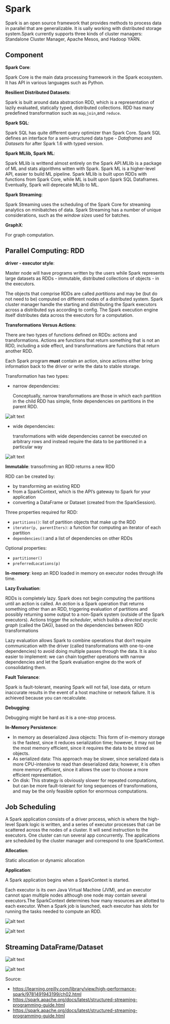 # Spark

Spark is an open source framework that provides methods to process data in parallel that are generalizable. It is ually working with distributed storage system.Spark currently supports three kinds of cluster managers: Standalone Cluster Manager, Apache Mesos, and Hadoop YARN.

## Component

**Spark Core**:

Spark Core is the main data processing framework in the Spark ecosystem. It has API in various languages such as Python.

**Resilient Distributed Datasets**:

Spark is built around data abstraction RDD, which is a representation of lazily evaluated, statically typed, distributed collections. RDD has many predefined transformation such as `map`,`join`,and `reduce`.

**Spark SQL**:

Spark SQL has quite different query optimizer than Spark Core. Spark SQL defines an interface for a semi-structured data type - *Dataframes* and *Datasets* for after Spark 1.6 with typed version.

**Spark MLlib, Spark ML**:

Spark MLlib is writtend almost entirely on the Spark API.MLlib is a package of ML and stats algorithms witten with Spark. Spark ML is a higher-level API, easier to build ML pipeline. Spark MLlib is built upon RDDs with functions from Spark Core, while ML is built upon Spark SQL Dataframes. Eventually, Spark will deprecate MLlib to ML.

**Spark Streaming**:

Spark Streaming uses the scheduling of the Spark Core for streaming analytics on minibatches of data. Spark Streaming has a number of unique considerations, such as the *window sizes* used for batches.

**GraphX**:

For graph computation.

## Parallel Computing: RDD

**driver - executor style**:

Master node will have programs written by the users while Spark represents large datasets as RDDs - immutable, distributed collections of objects - in the executors.

The objects that comprise RDDs are called *partitions* and may be (but do not need to be) computed on different nodes of a distributed system. Spark cluster manager handle the starting and distributing the Spark executors across a distributed sys according to config. The Spark execution engine itself distributes data across the executors for a computation.

**Transformations Versus Actions**:

There are two types of functions defined on RDDs: actions and transformations. Actions are functions that return something that is not an RDD, including a side effect, and transformations are functions that return another RDD.

Each Spark program **must** contain an action, since actions either bring information back to the driver or write the data to stable storage.

Transformation has two types:

* narrow dependencies:

    Conceptually, narrow transformations are those in which each partition in the child RDD has simple, finite dependencies on partitions in the parent RDD.

![alt text](https://learning.oreilly.com/library/view/high-performance-spark/9781491943199/assets/hpsp_0202.png "narrow dependencies")

* wide dependencies:

    transformations with wide dependencies cannot be executed on arbitrary rows and instead require the data to be partitioned in a particular way

![alt text](https://learning.oreilly.com/library/view/high-performance-spark/9781491943199/assets/hpsp_0203.png "wide dependencies")

**Immutable**: transofrming an RDD returns a new RDD

RDD can be created by:

* by transforming an existing RDD
* from a SparkContext, which is the API’s gateway to Spark for your application
* converting a DataFrame or Dataset (created from the SparkSession).

Three properties required for RDD:

* `partitions()`: list of partition objects that make up the RDD
* `iterator(p, parentIters)`: a function for computing an iterator of each partition
* `dependencies()`:and a list of dependencies on other RDDs

Optional properties:

* `partitioner()`
* `preferredLocations(p)`

**In-memory**: keep an RDD loaded in memory on executor nodes through life time.

**Lazy Evaluation**:

RDDs is completely lazy. Spark does not begin computing the partitions until an action is called. An *action* is a Spark operation that returns something other than an RDD, triggering evaluation of partitions and possibly returning some output to a non-Spark system (outside of the Spark executors). Actions trigger the *scheduler*, which builds a *directed acyclic graph* (called the DAG), based on the dependencies between RDD transformations

Lazy evaluation allows Spark to combine operations that don’t require communication with the driver (called transformations with one-to-one dependencies) to avoid doing multiple passes through the data. It is also easier to implement: we can chain together operations with narrow dependencies and let the Spark evaluation engine do the work of consolidating them.

**Fault Tolerance**:

Spark is fault-tolerant, meaning Spark will not fail, lose data, or return inaccurate results in the event of a host machine or network failure. It is achieved because you can recalculate.

**Debugging**:

Debugging might be hard as it is a one-stop process. 

**In-Memory Persistence**:

* In memory as deserialized Java objects: This form of in-memory storage is the fastest, since it reduces serialization time; however, it may not be the most memory efficient, since it requires the data to be stored as objects.
* As serialized data: This approach may be slower, since serialized data is more CPU-intensive to read than deserialized data; however, it is often more memory efficient, since it allows the user to choose a more efficient representation.
* On disk: This strategy is obviously slower for repeated computations, but can be more fault-tolerant for long sequences of transformations, and may be the only feasible option for enormous computations.

## Job Scheduling

A Spark application consists of a driver process, which is where the high-level Spark logic is written, and a series of executor processes that can be scattered across the nodes of a cluster. It will send instruction to the executors. One cluster can run several app concurrently. The applications are scheduled by the cluster manager and correspond to one SparkContext.

**Allocation**:

Static allocation or dynamic allocation

**Application**:

A Spark application begins when a SparkContext is started.

Each executor is its own Java Virtual Machine (JVM), and an executor cannot span multiple nodes although one node may contain several executors.The SparkContext determines how many resources are allotted to each executor. When a Spark job is launched, each executor has slots for running the tasks needed to compute an RDD.

![alt text](https://learning.oreilly.com/library/view/high-performance-spark/9781491943199/assets/hpsp_0205.png "Anatomy")

![alt text](https://learning.oreilly.com/library/view/high-performance-spark/9781491943199/assets/hpsp_0206.png "Anatomy")

## Streaming DataFrame/Dataset

![alt text](https://spark.apache.org/docs/latest/img/structured-streaming-late-data.png "Watermark")

![alt text](https://spark.apache.org/docs/latest/img/structured-streaming-watermark-update-mode.png "Update Mode")


Source:

* <https://learning.oreilly.com/library/view/high-performance-spark/9781491943199/ch02.html>
* <https://spark.apache.org/docs/latest/structured-streaming-programming-guide.html>
* <https://spark.apache.org/docs/latest/structured-streaming-programming-guide.html>